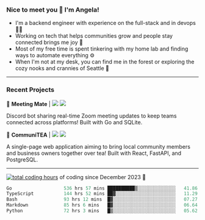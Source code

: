 ### Nice to meet you 👋 I'm Angela!

- I'm a backend engineer with experience on the full-stack and in devops 👩‍💻
- Working on tech that helps communities grow and people stay connected brings me joy 🤝
- Most of my free time is spent tinkering with my home lab and finding ways to automate everything ⚙️
- When I'm not at my desk, you can find me in the forest or exploring the cozy nooks and crannies of Seattle 🧋

---

### Recent Projects

👾 **Meeting Mate** | [![](https://img.shields.io/badge/Code-violet.svg?style=flat-square)](https://github.com/angelajfisher/meeting-mate) [![](https://img.shields.io/badge/Site-violet.svg?style=flat-square)](https://angelajfisher.com/projects/meeting-mate)

Discord bot sharing real-time Zoom meeting updates to keep teams connected across platforms! Built with Go and SQLite.

🍵 **CommuniTEA** | [![](https://img.shields.io/badge/Code-green.svg?style=flat-square)](https://gitlab.com/angelajfisher/communiTEA) [![](https://img.shields.io/badge/Demo-green.svg?style=flat-square)](https://angelajfisher.gitlab.io/communiTEA/)

A single-page web application aiming to bring local community members and business owners together over tea!  Built with React, FastAPI, and PostgreSQL.

---

<a href="https://wakatime.com/@018c1e94-8745-411f-aea1-f33be044d952"><img src="https://wakatime.com/badge/user/018c1e94-8745-411f-aea1-f33be044d952.svg?style=flat-square" alt="total coding hours" /></a> of coding since December 2023 🌊<br>
<!--START_SECTION:waka-->

```go
Go                   536 hrs 57 mins ██████████▒░░░░░░░░░░░░░░   41.86 %
TypeScript           144 hrs 52 mins ██▓░░░░░░░░░░░░░░░░░░░░░░   11.29 %
Bash                 93 hrs 12 mins  █▓░░░░░░░░░░░░░░░░░░░░░░░   07.27 %
Markdown             85 hrs 6 mins   █▓░░░░░░░░░░░░░░░░░░░░░░░   06.64 %
Python               72 hrs 3 mins   █▒░░░░░░░░░░░░░░░░░░░░░░░   05.62 %
```

<!--END_SECTION:waka--> 
